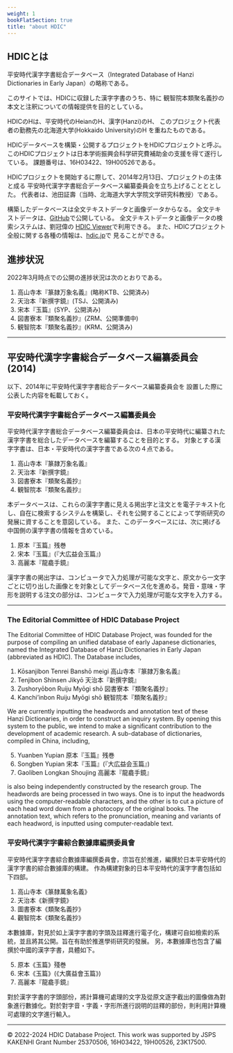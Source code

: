 ```yaml
---
weight: 1
bookFlatSection: true
title: "about HDIC"
---
```


## HDICとは

平安時代漢字字書総合データベース（Integrated Database of Hanzi Dictionaries in Early Japan）の略称である。

このサイトでは、HDICに収録した漢字字書のうち、特に
観智院本類聚名義抄の本文と注釈についての情報提供を目的としている。

HDICのHは、平安時代のHeianのH、漢字(Hanzi)のH、
このプロジェクト代表者の勤務先の北海道大学(Hokkaido University)のH
を重ねたものである。

HDICデータベースを構築・公開するプロジェクトをHDICプロジェクトと呼ぶ。
このHDICプロジェクトは日本学術振興会科学研究費補助金の支援を得て遂行している。
課題番号は、16H03422、19H00526である。

HDICプロジェクトを開始するに際して、2014年2月13日、プロジェクトの主体と成る
平安時代漢字字書総合データベース編纂委員会を立ち上げることととした。
代表者は、池田証壽（当時、北海道大学大学院文学研究科教授）である。

構築したデータベースは全文テキストデータと画像データからなる。
全文テキストデータは、[GitHub](https://github.com/shikeda/HDIC)で公開している。
全文テキストデータと画像データの検索システムは、劉冠偉の
[HDIC Viewer](https://viewer.hdic.jp)で利用できる。
また、HDICプロジェクト全般に関する各種の情報は、[hdic.jp](https://hdic.jp)で
見ることができる。

## 進捗状況

2022年3月時点での公開の進捗状況は次のとおりである。

1. 高山寺本『篆隷万象名義』(略称KTB、公開済み)
2. 天治本『新撰字鏡』(TSJ、公開済み)
2. 宋本『玉篇』(SYP、公開済み)
3. 図書寮本『類聚名義抄』(ZRM、公開準備中)
4. 観智院本『類聚名義抄』(KRM、公開済み)

---

## 平安時代漢字字書総合データベース編纂委員会(2014)

以下、2014年に平安時代漢字字書総合データベース編纂委員会を
設置した際に公表した内容を転載しておく。

### 平安時代漢字字書総合データベース編纂委員会

平安時代漢字字書総合データベース編纂委員会は、日本の平安時代に編纂された漢字字書を総合したデータベースを編纂することを目的とする。
対象とする漢字字書は、日本・平安時代の漢字字書である次の４点である。

1. 高山寺本『篆隷万象名義』
2. 天治本『新撰字鏡』
3. 図書寮本『類聚名義抄』
4. 観智院本『類聚名義抄』


本データベースは、これらの漢字字書に見える掲出字と注文とを電子テキスト化し、自在に検索するシステムを構築し、それを公開することによって学術研究の発展に資することを意図している。
また、このデータベースには、次に掲げる中国側の漢字字書の情報を含めている。

1. 原本『玉篇』残巻
2. 宋本『玉篇』(『大広益会玉篇』)
3. 高麗本『龍龕手鏡』

漢字字書の掲出字は、コンピュータで入力処理が可能な文字と、原文から一文字ごとに切り出した画像とを対象としてデータベース化を進める。発音・意味・字形を説明する注文の部分は、コンピュータで入力処理が可能な文字を入力する。

-------------

### The Editorial Committee of HDIC Database Project

The Editorial Committee of HDIC Database Project, was founded for the purpose of compiling an unified database of early Japanese dictionaries, named the Integrated Database of Hanzi Dictionaries in Early Japan (abbreviated as HDIC).
The Database includes,

1. Kōsanjibon Tenrei Banshō meigi 高山寺本『篆隷万象名義』
2. Tenjibon Shinsen Jikyō 天治本『新撰字鏡』
3. Zushoryōbon Ruiju Myōgi shō 図書寮本『類聚名義抄』
4. Kanchi’inbon Ruiju Myōgi shō 観智院本『類聚名義抄』

We are currently inputting the headwords and annotation text of these Hanzi Dictionaries, in order to construct an inquiry system. By opening this system to the public, we intend to make a significant contribution to the development of academic research.
A sub-database of dictionaries, compiled in China, including,

5. Yuanben Yupian 原本『玉篇』残巻
6. Songben Yupian 宋本『玉篇』(『大広益会玉篇』)
7. Gaoliben Longkan Shoujing 高麗本『龍龕手鏡』

is also being independently constructed by the research group.
The headwords are being processed in two ways. One is to input the headwords using the computer-readable characters, and the other is to cut a picture of each head word down from a photocopy of the original books. The annotation text, which refers to the pronunciation, meaning and variants of each headword, is inputted using computer-readable text.

### 平安時代漢字字書綜合數據庫編撰委員會

平安時代漢字字書綜合數據庫編撰委員會，宗旨在於推進，編撰於日本平安時代的漢字字書的綜合數據庫的構建。
作為構建對象的日本平安時代的漢字字書包括如下四部。

1. 高山寺本《篆隸萬象名義》
2. 天治本《新撰字鏡》
3. 圖書寮本《類聚名義抄》
4. 觀智院本《類聚名義抄》

本數據庫，對見於如上漢字字書的字頭及註釋進行電子化，構建可自如檢索的系統，並且將其公開。旨在有助於推進學術研究的發展。
另，本數據庫也包含了編撰於中國的漢字字書，具體如下。

5. 原本《玉篇》殘巻
6. 宋本《玉篇》(《大廣益會玉篇》)
7. 高麗本『龍龕手鏡』

對於漢字字書的字頭部份，將計算機可處理的文字及從原文逐字截出的圖像做為對象進行數據化。對於對字音・字義・字形所進行説明的註釋的部份，則利用計算機可處理的文字進行輸入。

---------------
© 2022-2024  HDIC Database Project.  This work was supported by JSPS KAKENHI Grant Number 25370506, 16H03422, 19H00526, 23K17500.
